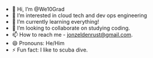 - 👋 Hi, I’m @We10Grad
- 👀 I’m interested in cloud tech and dev ops engineering
- 🌱 I’m currently learning everything!
- 💞️ I’m looking to collaborate on studying coding.
- 📫 How to reach me - jonzeldenrust@gmail.com.
- 😄 Pronouns: He/Him
- ⚡ Fun fact: I like to scuba dive.

<!---
We10Grad/We10Grad is a ✨ special ✨ repository because its `README.md` (this file) appears on your GitHub profile.
You can click the Preview link to take a look at your changes.
--->
